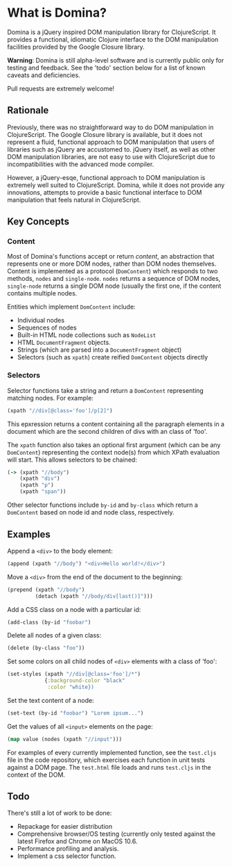 # What is Domina?

Domina is a jQuery inspired DOM manipulation library for ClojureScript. It provides a functional, idiomatic Clojure interface to the DOM manipulation facilities provided by the Google Closure library.

**Warning**: Domina is still alpha-level software and is currently public only for testing and feedback. See the 'todo' section below for a list of known caveats and deficiencies.

Pull requests are extremely welcome!

## Rationale

Previously, there was no straightforward way to do DOM manipulation in ClojureScript. The Google Closure library is available, but it does not represent a fluid, functional approach to DOM manipulation that users of libraries such as jQuery are accustomed to. jQuery itself, as well as other DOM manipulation libraries, are not easy to use with ClojureScript due to incompatibilities with the advanced mode compiler.

However, a jQuery-esqe, functional approach to DOM manipulation is extremely well suited to ClojureScript. Domina, while it does not provide any innovations, attempts to provide a basic functional interface to DOM manipulation that feels natural in ClojureScript.

## Key Concepts

### Content
Most of Domina's functions accept or return *content*, an abstraction that represents one or more DOM nodes, rather than DOM nodes themselves. Content is implemented as a protocol (`DomContent`) which responds to two methods, `nodes` and `single-node`. `nodes` returns a sequence of DOM nodes, `single-node` returns a single DOM node (usually the first one, if the content contains multiple nodes.

Entities which implement `DomContent` include:

* Individual nodes
* Sequences of nodes
* Built-in HTML node collections such as `NodeList`
* HTML `DocumentFragment` objects.
* Strings (which are parsed into a `DocumentFragment` object)
* Selectors (such as `xpath`) create reified `DomContent` objects directly

### Selectors

Selector functions take a string and return a `DomContent` representing matching nodes. For example:

```clojure
(xpath "//div[@class='foo']/p[2]")
```

This epxression returns a content containing all the paragraph elements in a document  which are the second children of divs with an class of 'foo'.

The `xpath` function also takes an optional first argument (which can be any `DomContent`) representing the context node(s) from which XPath evaluation will start. This allows selectors to be chained:

```clojure
(-> (xpath "//body")
    (xpath "div")
    (xpath "p")
    (xpath "span"))
```

Other selector functions include `by-id` and `by-class` which return a `DomContent` based on node id and node class, respectively.

## Examples

Append a `<div>` to the body element:

```clojure
(append (xpath "//body") "<div>Hello world!</div>")
```

Move a `<div>` from the end of the document to the beginning:

```clojure
(prepend (xpath "//body") 
         (detach (xpath "//body/div[last()]")))
```

Add a CSS class on a node with a particular id:

```clojure
(add-class (by-id "foobar")
```

Delete all nodes of a given class:

```clojure
(delete (by-class "foo"))
```

Set some colors on all child nodes of `<div>` elements with a class of 'foo':

```clojure
(set-styles (xpath "//div[@class='foo']/*")
            {:background-color "black"
             :color "white})
```

Set the text content of a node:

```clojure
(set-text (by-id "foobar") "Lorem ipsum...")
```

Get the values of all `<input>` elements on the page:

```clojure
(map value (nodes (xpath "//input")))
```

For examples of every currently implemented function, see the `test.cljs` file in the code repository, which exercises each function in unit tests against a DOM page. The `test.html` file loads and runs `test.cljs` in the context of the DOM.

## Todo

There's still a lot of work to be done:

* Repackage for easier distribution
* Comprehensive browser/OS testing (currently only tested against the latest Firefox and Chrome on MacOS 10.6.
* Performance profiling and analysis.
* Implement a css selector function.